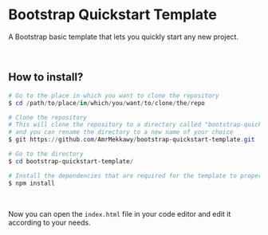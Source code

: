# Bootstrap Quickstart Template

A Bootstrap basic template that lets you quickly start any new project.

<br>

## How to install?

```powershell
# Go to the place in which you want to clone the repository
$ cd /path/to/place/in/which/you/want/to/clone/the/repo

# Clone the repository
# This will clone the repository to a directory called "bootstrap-quickstart-template", 
# and you can rename the directory to a new name of your choice
$ git https://github.com/AmrMekkawy/bootstrap-quickstart-template.git

# Go to the directory
$ cd bootstrap-quickstart-template/

# Install the dependencies that are required for the template to properly work
$ npm install
```

<br>

Now you can open the `index.html` file in your code editor and edit it according to your needs.